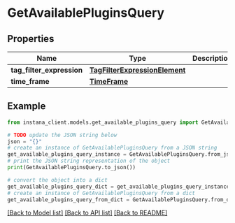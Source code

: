 # GetAvailablePluginsQuery


## Properties

Name | Type | Description | Notes
------------ | ------------- | ------------- | -------------
**tag_filter_expression** | [**TagFilterExpressionElement**](TagFilterExpressionElement.md) |  | 
**time_frame** | [**TimeFrame**](TimeFrame.md) |  | 

## Example

```python
from instana_client.models.get_available_plugins_query import GetAvailablePluginsQuery

# TODO update the JSON string below
json = "{}"
# create an instance of GetAvailablePluginsQuery from a JSON string
get_available_plugins_query_instance = GetAvailablePluginsQuery.from_json(json)
# print the JSON string representation of the object
print(GetAvailablePluginsQuery.to_json())

# convert the object into a dict
get_available_plugins_query_dict = get_available_plugins_query_instance.to_dict()
# create an instance of GetAvailablePluginsQuery from a dict
get_available_plugins_query_from_dict = GetAvailablePluginsQuery.from_dict(get_available_plugins_query_dict)
```
[[Back to Model list]](../README.md#documentation-for-models) [[Back to API list]](../README.md#documentation-for-api-endpoints) [[Back to README]](../README.md)


